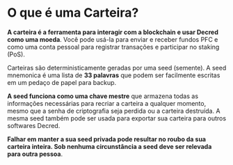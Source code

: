 # O que é uma Carteira?

**A carteira é a ferramenta para interagir com a blockchain e usar Decred como uma moeda**. Você pode usá-la para enviar e receber fundos PFC e como uma conta pessoal para registrar transações e participar no staking (PoS).

Carteiras são deterministicamente geradas por uma seed (semente). A seed mnemonica é uma lista de **33 palavras** que podem ser facilmente escritas em um pedaço de papel para backup.

**A seed funciona como uma chave mestre** que armazena todas as informações necessárias para recriar a carteira a qualquer momento, mesmo que a senha de criptografia seja perdida ou a carteira destruída. A mesma seed também pode ser usada para exportar sua carteira para outros softwares Decred.

**Falhar em manter a sua seed privada pode resultar no roubo da sua carteira inteira. Sob nenhuma circunstância a seed deve ser relevada para outra pessoa**.
